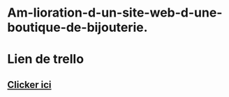 # Am-lioration-d-un-site-web-d-une-boutique-de-bijouterie.

# Lien de trello
## [Clicker ici](https://trello.com/b/rpQXnVCE/aa)
